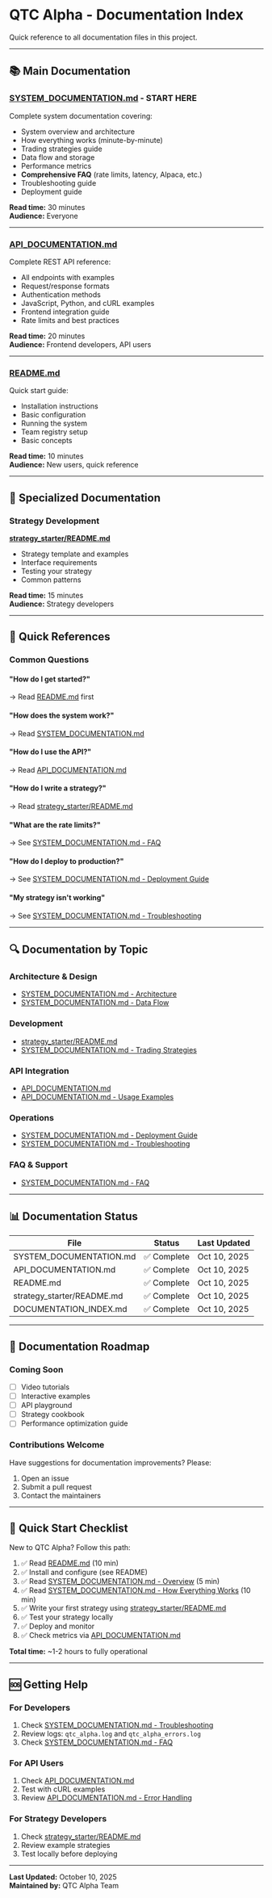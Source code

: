 # QTC Alpha - Documentation Index

Quick reference to all documentation files in this project.

---

## 📚 Main Documentation

### [SYSTEM_DOCUMENTATION.md](SYSTEM_DOCUMENTATION.md) - **START HERE**
Complete system documentation covering:
- System overview and architecture
- How everything works (minute-by-minute)
- Trading strategies guide
- Data flow and storage
- Performance metrics
- **Comprehensive FAQ** (rate limits, latency, Alpaca, etc.)
- Troubleshooting guide
- Deployment guide

**Read time:** 30 minutes  
**Audience:** Everyone

---

### [API_DOCUMENTATION.md](API_DOCUMENTATION.md)
Complete REST API reference:
- All endpoints with examples
- Request/response formats
- Authentication methods
- JavaScript, Python, and cURL examples
- Frontend integration guide
- Rate limits and best practices

**Read time:** 20 minutes  
**Audience:** Frontend developers, API users

---

### [README.md](README.md)
Quick start guide:
- Installation instructions
- Basic configuration
- Running the system
- Team registry setup
- Basic concepts

**Read time:** 10 minutes  
**Audience:** New users, quick reference

---

## 🎯 Specialized Documentation

### Strategy Development

**[strategy_starter/README.md](strategy_starter/README.md)**
- Strategy template and examples
- Interface requirements
- Testing your strategy
- Common patterns

**Read time:** 15 minutes  
**Audience:** Strategy developers

---

## 📖 Quick References

### Common Questions

#### "How do I get started?"
→ Read [README.md](README.md) first

#### "How does the system work?"
→ Read [SYSTEM_DOCUMENTATION.md](SYSTEM_DOCUMENTATION.md)

#### "How do I use the API?"
→ Read [API_DOCUMENTATION.md](API_DOCUMENTATION.md)

#### "How do I write a strategy?"
→ Read [strategy_starter/README.md](strategy_starter/README.md)

#### "What are the rate limits?"
→ See [SYSTEM_DOCUMENTATION.md - FAQ](SYSTEM_DOCUMENTATION.md#faq---frequently-asked-questions)

#### "How do I deploy to production?"
→ See [SYSTEM_DOCUMENTATION.md - Deployment Guide](SYSTEM_DOCUMENTATION.md#deployment-guide)

#### "My strategy isn't working"
→ See [SYSTEM_DOCUMENTATION.md - Troubleshooting](SYSTEM_DOCUMENTATION.md#troubleshooting)

---

## 🔍 Documentation by Topic

### Architecture & Design
- [SYSTEM_DOCUMENTATION.md - Architecture](SYSTEM_DOCUMENTATION.md#architecture)
- [SYSTEM_DOCUMENTATION.md - Data Flow](SYSTEM_DOCUMENTATION.md#data-flow)

### Development
- [strategy_starter/README.md](strategy_starter/README.md)
- [SYSTEM_DOCUMENTATION.md - Trading Strategies](SYSTEM_DOCUMENTATION.md#trading-strategies)

### API Integration
- [API_DOCUMENTATION.md](API_DOCUMENTATION.md)
- [API_DOCUMENTATION.md - Usage Examples](API_DOCUMENTATION.md#usage-examples)

### Operations
- [SYSTEM_DOCUMENTATION.md - Deployment Guide](SYSTEM_DOCUMENTATION.md#deployment-guide)
- [SYSTEM_DOCUMENTATION.md - Troubleshooting](SYSTEM_DOCUMENTATION.md#troubleshooting)

### FAQ & Support
- [SYSTEM_DOCUMENTATION.md - FAQ](SYSTEM_DOCUMENTATION.md#faq---frequently-asked-questions)

---

## 📊 Documentation Status

| File | Status | Last Updated |
|------|--------|--------------|
| SYSTEM_DOCUMENTATION.md | ✅ Complete | Oct 10, 2025 |
| API_DOCUMENTATION.md | ✅ Complete | Oct 10, 2025 |
| README.md | ✅ Complete | Oct 10, 2025 |
| strategy_starter/README.md | ✅ Complete | Oct 10, 2025 |
| DOCUMENTATION_INDEX.md | ✅ Complete | Oct 10, 2025 |

---

## 🎯 Documentation Roadmap

### Coming Soon
- [ ] Video tutorials
- [ ] Interactive examples
- [ ] API playground
- [ ] Strategy cookbook
- [ ] Performance optimization guide

### Contributions Welcome
Have suggestions for documentation improvements? Please:
1. Open an issue
2. Submit a pull request
3. Contact the maintainers

---

## 📝 Quick Start Checklist

New to QTC Alpha? Follow this path:

1. ✅ Read [README.md](README.md) (10 min)
2. ✅ Install and configure (see README)
3. ✅ Read [SYSTEM_DOCUMENTATION.md - Overview](SYSTEM_DOCUMENTATION.md#system-overview) (5 min)
4. ✅ Read [SYSTEM_DOCUMENTATION.md - How Everything Works](SYSTEM_DOCUMENTATION.md#how-everything-works) (10 min)
5. ✅ Write your first strategy using [strategy_starter/README.md](strategy_starter/README.md)
6. ✅ Test your strategy locally
7. ✅ Deploy and monitor
8. ✅ Check metrics via [API_DOCUMENTATION.md](API_DOCUMENTATION.md)

**Total time:** ~1-2 hours to fully operational

---

## 🆘 Getting Help

### For Developers
1. Check [SYSTEM_DOCUMENTATION.md - Troubleshooting](SYSTEM_DOCUMENTATION.md#troubleshooting)
2. Review logs: `qtc_alpha.log` and `qtc_alpha_errors.log`
3. Check [SYSTEM_DOCUMENTATION.md - FAQ](SYSTEM_DOCUMENTATION.md#faq---frequently-asked-questions)

### For API Users
1. Check [API_DOCUMENTATION.md](API_DOCUMENTATION.md)
2. Test with cURL examples
3. Review [API_DOCUMENTATION.md - Error Handling](API_DOCUMENTATION.md#error-handling)

### For Strategy Developers
1. Check [strategy_starter/README.md](strategy_starter/README.md)
2. Review example strategies
3. Test locally before deploying

---

**Last Updated:** October 10, 2025  
**Maintained by:** QTC Alpha Team

